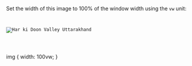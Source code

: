Set the width of this image to 100% of the window width using the `vw` unit:

<codeblock language="css" type="exercise" testMode="fixedInput">
<code>
<panel language="html">
<img src="https://ik.imagekit.io/d9mvewbju/Course/BigbinaryAcademy/har-ki-doon-valley-uttarakhand_tJ6flaLSZ.jpg" alt="Har ki Doon Valley Uttarakhand">
</panel>
<panel language="css">

</panel>
</code>

<solution>
img {
  width: 100vw;
}
</solution>
</codeblock>
